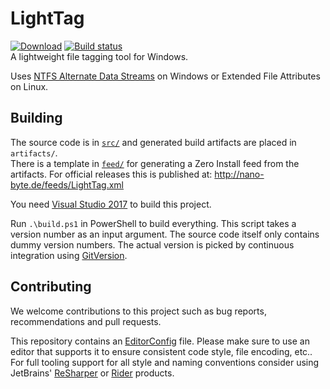 # LightTag

[![Download](https://img.shields.io/badge/download-app-blue.svg)](http://nano-byte.de/feeds/LightTag.xml)
[![Build status](https://img.shields.io/appveyor/ci/nano-byte/lighttag.svg)](https://ci.appveyor.com/project/nano-byte/lighttag)  
A lightweight file tagging tool for Windows.

Uses [NTFS Alternate Data Streams](http://blogs.technet.com/b/askcore/archive/2013/03/24/alternate-data-streams-in-ntfs.aspx) on Windows or Extended File Attributes on Linux.

## Building

The source code is in [`src/`](src/) and generated build artifacts are placed in `artifacts/`.  
There is a template in [`feed/`](feed/) for generating a Zero Install feed from the artifacts. For official releases this is published at: http://nano-byte.de/feeds/LightTag.xml

You need [Visual Studio 2017](https://www.visualstudio.com/downloads/) to build this project.

Run `.\build.ps1` in PowerShell to build everything. This script takes a version number as an input argument. The source code itself only contains dummy version numbers. The actual version is picked by continuous integration using [GitVersion](https://gitversion.net/).

## Contributing

We welcome contributions to this project such as bug reports, recommendations and pull requests.

This repository contains an [EditorConfig](http://editorconfig.org/) file. Please make sure to use an editor that supports it to ensure consistent code style, file encoding, etc.. For full tooling support for all style and naming conventions consider using JetBrains' [ReSharper](https://www.jetbrains.com/resharper/) or [Rider](https://www.jetbrains.com/rider/) products.
